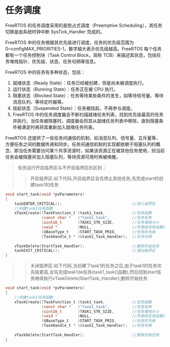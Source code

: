 # 任务调度

FreeRTOS 的任务调度采用的是抢占式调度（Preemptive Scheduling），其任务切换是由系统时钟中断 SysTick_Handler 完成的。

FreeRTOS 中的任务根据其优先级进行调度，任务的优先级范围为 0~configMAX_PRIORITIES-1，数字越大表示优先级越高。FreeRTOS 每个任务都有一个任务控制块（Task Control Block，简称 TCB）来描述其状态，包括任务堆栈指针、优先级、状态、任务句柄等信息。

FreeRTOS 中的任务有多种状态，包括：

1. 就绪状态（Ready State）：任务已经被创建，但是尚未被调度执行。
2. 运行状态（Running State）：任务正在被 CPU 执行。
3. 阻塞状态（Blocked State）：任务等待某些条件的发生，如等待信号量、等待消息队列、等待定时器等。
4. 挂起状态（Suspended State）：任务被挂起，不再参与调度。
5. FreeRTOS 中的任务调度器会不断扫描就绪任务列表，找到优先级最高的任务并执行。当任务被阻塞时，调度器会将其从就绪任务列表中移除，直到阻塞条件被满足时再将其重新加入就绪任务列表。

FreeRTOS 还提供了一些任务间通信的机制，如消息队列、信号量、互斥量等，方便任务之间的数据传递和同步。任务间通信机制的实现都依赖于阻塞队列的概念，即当任务需要访问某个共享资源时，如果该资源正在被其他任务使用，则当前任务会被阻塞并加入阻塞队列，等待资源可用时再被唤醒。

> 任务运行开启临界区与不开启临界区的区别：

>> 开启临界区:如下代码,开启临界区会先停止其他任务,先完成start的创建task1的任务
````C
void start_task(void *pvParameters)
{
	taskENTER_CRITICAL();								//进入临界区
	//创建task1任务函数
	xTaskCreate((TaskFunction_t	)task1_task, 			//任务函数
                (const char *   )"task1_task",			//任务名称
                (uint16_t		)TASK1_STK_SIZE,		//任务堆栈大小
                (void *			)NULL,					//传递给任务函数的参数
                (UBaseType_t	)START_TASK_PRIO,		//任务优先级
                (TaskHandle_t *	)&task1_Task_Handler);	//任务句柄
							
	vTaskDelete(StartTask_Handler);	                    //删除开始任务
	taskEXIT_CRITICAL();								//退出临界区
}
````
>> 关闭临界区:如下代码,当创建了task1的任务之后,由于task1的任务优先级更高,会先完成task1de任务(task1_task()函数),然后回到start任务继续执行vTaskDelete(StartTask_Handler);删除开始任务
````C
void start_task(void *pvParameters)
{
	//创建task1任务函数
	xTaskCreate((TaskFunction_t	)task1_task, 			//任务函数
                (const char *   )"task1_task",			//任务名称
                (uint16_t		)TASK1_STK_SIZE,		//任务堆栈大小
                (void *			)NULL,					//传递给任务函数的参数
                (UBaseType_t	)START_TASK_PRIO,		//任务优先级
                (TaskHandle_t *	)&task1_Task_Handler);	//任务句柄
							
	vTaskDelete(StartTask_Handler);	                    //删除开始任务
}
````
            